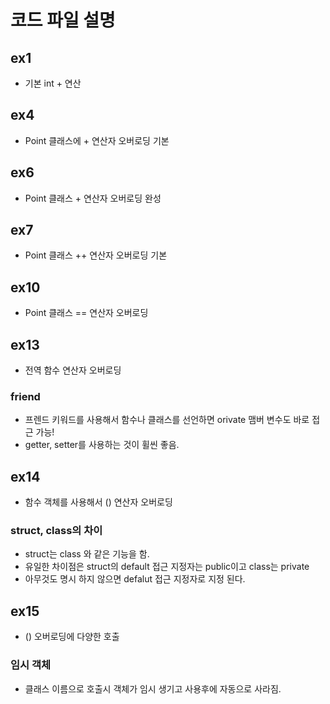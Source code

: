 # 코드 파일 설명
## ex1
- 기본 int + 연산

## ex4
- Point 클래스에 + 연산자 오버로딩 기본

## ex6
- Point 클래스 + 연산자 오버로딩 완성

## ex7
- Point 클래스 ++ 연산자 오버로딩 기본

## ex10
- Point 클래스 == 연산자 오버로딩

## ex13
- 전역 함수 연산자 오버로딩
### friend
- 프렌드 키워드를 사용해서 함수나 클래스를 선언하면 orivate 맴버 변수도 바로 접근 가능!
- getter, setter를 사용하는 것이 휠씬 좋음.

## ex14
- 함수 객체를 사용해서 () 연산자 오버로딩
### struct, class의 차이
- struct는 class 와 같은 기능을 함.
- 유일한 차이점은 struct의 default 접근 지정자는 public이고 class는 private
- 아무것도 명시 하지 않으면 defalut 접근 지정자로 지정 된다.

## ex15
- () 오버로딩에 다양한 호출
### 임시 객체
- 클래스 이름으로 호출시 객체가 임시 생기고 사용후에 자동으로 사라짐.

